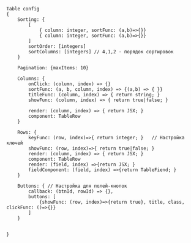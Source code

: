     
    Table config
    {
        Sorting: {
            [
                { column: integer, sortFunc: (a,b)=>{}}
                { column: integer, sortFunc: (a,b)=>{}}
            ]
            sortOrder: [integers]
            sortColumns: [integers] // 4,1,2 - порядок сортировок
        }

        Pagination: {maxItems: 10}

        Columns: {
            onClick: (column, index) => {}
            sortFunc: (a, b, column, index) => {(a,b) => { }}
            titleFunc: (column, index) => { return string; }
            showFunc: (column, index) => { return true|false; }

            render: (column, index) => { return JSX; }
            component: TableRow
        }

        Rows: {
            keyFunc: (row, index)=>{ return integer; }   // Настройка ключей
            showFunc: (row, index)=>{ return true|false; }
            render: (column, index) => { return JSX; }
            component: TableRow
            render: (field, index) =>{return JSX; }
            fieldComponent: (field, index) =>{return TableFiend; }
        }

        Buttons: { // Настройка для полей-кнопок
            callback: (btnId, rowId) => {},
            buttons: [
                {showFunc: (row, index)=>{return true}, title, class, clickFunc: ()=>{}}
            ]
        }


    }
